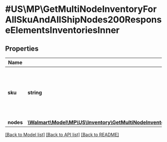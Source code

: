 # #US\MP\GetMultiNodeInventoryForAllSkuAndAllShipNodes200ResponseElementsInventoriesInner

## Properties

Name | Type | Description | Notes
------------ | ------------- | ------------- | -------------
**sku** | **string** | An arbitrary alphanumeric unique ID, specified by the seller, which identifies each item. | [optional]
**nodes** | [**\Walmart\Model\MP\US\Inventory\GetMultiNodeInventoryForAllSkuAndAllShipNodes200ResponseElementsInventoriesInnerNodesInner[]**](GetMultiNodeInventoryForAllSkuAndAllShipNodes200ResponseElementsInventoriesInnerNodesInner.md) |  | [optional]


[[Back to Model list]](../) [[Back to API list]](../../Api/US/MP) [[Back to README]](../../README.md)
